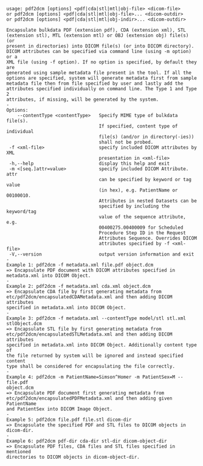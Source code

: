     usage: pdf2dcm [options] <pdf|cda|stl|mtl|obj-file> <dicom-file>
    or pdf2dcm [options] <pdf|cda|stl|mtl|obj-file>... <dicom-outdir>
    or pdf2dcm [options] <pdf|cda|stl|mtl|obj-indir>... <dicom-outdir>
    
    Encapsulate bulkdata PDF (extension pdf), CDA (extension xml), STL
    (extension stl), MTL (extension mtl) or OBJ (extension obj) file(s) (or
    present in directories) into DICOM file(s) (or into DICOM directory).
    DICOM attributes can be specified via command line (using -m option) or a
    XML file (using -f option). If no option is specified, by default they are
    generated using sample metadata file present in the tool. If all the
    options are specified, system will generate metadata first from sample
    metadata file then from file specified by user and lastly add the
    attributes specified individually on command line. The Type 1 and Type 2
    attributes, if missing, will be generated by the system.
    -
    Options:
        --contentType <contentType>   Specify MIME type of bulkdata file(s).
                                      If specified, content type of individual
                                      file(s) (and/or in directory(-ies))
                                      shall not be probed.
     -f <xml-file>                    specify included DICOM attributes by XML
                                      presentation in <xml-file>
     -h,--help                        display this help and exit
     -m <[seq.]attr=value>            specify included DICOM Attribute. attr
                                      can be specified by keyword or tag value
                                      (in hex), e.g. PatientName or 00100010.
                                      Attributes in nested Datasets can be
                                      specified by including the keyword/tag
                                      value of the sequence attribute, e.g.
                                      00400275.00400009 for Scheduled
                                      Procedure Step ID in the Request
                                      Attributes Sequence. Overrides DICOM
                                      attributes specified by -f <xml-file>
     -V,--version                     output version information and exit
    -
    Example 1: pdf2dcm -f metadata.xml file.pdf object.dcm
    => Encapsulate PDF document with DICOM attributes specified in
    metadata.xml into DICOM Object.
    -
    Example 2: pdf2dcm -f metadata.xml cda.xml object.dcm
    => Encapsulate CDA file by first generating metadata from
    etc/pdf2dcm/encapsulatedCDAMetadata.xml and then adding DICOM attributes
    specified in metadata.xml into DICOM Object.
    -
    Example 3: pdf2dcm -f metadata.xml --contentType model/stl stl.xml
    stlObject.dcm
    => Encapsulate STL file by first generating metadata from
    etc/pdf2dcm/encapsulatedSTLMetadata.xml and then adding DICOM attributes
    specified in metadata.xml into DICOM Object. Additionally content type of
    the file returned by system will be ignored and instead specified content
    type shall be considered for encapsulating the file correctly.
    -
    Example 4: pdf2dcm -m PatientName=Simson^Homer -m PatientSex=M -- file.pdf
    object.dcm
    => Encapsulate PDF document first generating metadata from
    etc/pdf2dcm/encapsulatedPDFMetadata.xml and then adding given PatientName
    and PatientSex into DICOM Image Object.
    -
    Example 5: pdf2dcm file.pdf file.stl dicom-dir
    => Encapsulate the specified PDF and STL files to DICOM objects in
    dicom-dir.
    -
    Example 6: pdf2dcm pdf-dir cda-dir stl-dir dicom-object-dir
    => Encapsulate PDF files, CDA files and STL files specified in mentioned
    directories to DICOM objects in dicom-object-dir.
